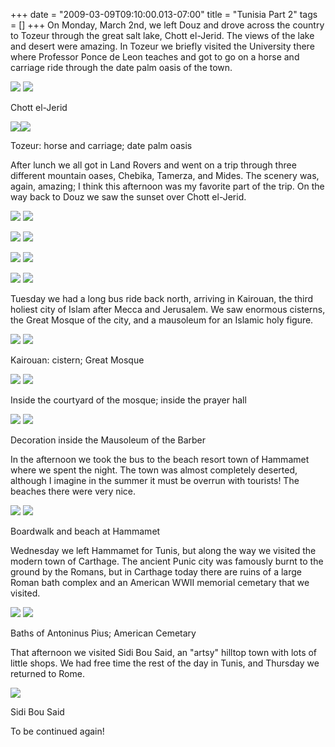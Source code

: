 +++
date = "2009-03-09T09:10:00.013-07:00"
title = "Tunisia Part 2"
tags = []
+++
On Monday, March 2nd, we left Douz and drove across the country to Tozeur through the great salt lake, Chott el-Jerid.  The views of the lake and desert were amazing.  In Tozeur we briefly visited the University there where Professor Ponce de Leon teaches and got to go on a horse and carriage ride through the date palm oasis of the town.

<img src="http://1.bp.blogspot.com/_BPRHjFkCSTM/SbVET-Vi4pI/AAAAAAAAFXA/8oIgHZEpsCw/s1600/IMG_1679.JPG"/> <img src="http://2.bp.blogspot.com/_BPRHjFkCSTM/SbVEUGdOXKI/AAAAAAAAFXI/_9h9nvEtqN0/s1600/IMG_1681.JPG"/>

Chott el-Jerid

<img src="http://2.bp.blogspot.com/_BPRHjFkCSTM/SbVEUXX5S0I/AAAAAAAAFXQ/IUhiEtunHnE/s1600/IMG_1701.JPG"/><img src="http://1.bp.blogspot.com/_BPRHjFkCSTM/SbVEU5m6WjI/AAAAAAAAFXY/HxxXztqYE_Y/s1600/IMG_1702.JPG"/>

Tozeur: horse and carriage; date palm oasis

After lunch we all got in Land Rovers and went on a trip through three different mountain oases, Chebika, Tamerza, and Mides.  The scenery was, again, amazing; I think this afternoon was my favorite part of the trip.  On the way back to Douz we saw the sunset over Chott el-Jerid.

<img src="http://1.bp.blogspot.com/_BPRHjFkCSTM/SbVGvTeMDUI/AAAAAAAAFZo/z8I9i0OXLmI/s1600/IMG_5710.JPG"/> <img src="http://2.bp.blogspot.com/_BPRHjFkCSTM/SbVHPOA-u8I/AAAAAAAAFaA/Fs2i9AqbUmI/s1600/IMG_5722.JPG"/>

<img src="http://2.bp.blogspot.com/_BPRHjFkCSTM/SbVGwMuSR-I/AAAAAAAAFZ4/r3xbaCraJCs/s1600/IMG_5717.JPG"/> <img src="http://1.bp.blogspot.com/_BPRHjFkCSTM/SbVGvh5XmAI/AAAAAAAAFZw/UvRddOlf0Ds/s1600/IMG_5713.JPG"/>

<img src="http://2.bp.blogspot.com/_BPRHjFkCSTM/SbVHQND6lkI/AAAAAAAAFaQ/6Q86e_Nf6n0/s1600/IMG_5736.JPG"/> <img src="http://1.bp.blogspot.com/_BPRHjFkCSTM/SbVHPqa3hlI/AAAAAAAAFaI/D6h3R7m2Eg0/s1600/IMG_5723.JPG"/>

<img src="http://2.bp.blogspot.com/_BPRHjFkCSTM/SbVHQ143yeI/AAAAAAAAFag/nHah0skkhWI/s1600/IMG_5740.JPG"/> <img src="http://1.bp.blogspot.com/_BPRHjFkCSTM/SbVNt4bazEI/AAAAAAAAFaw/TB_4CrwJLvo/s1600/IMG_5781.JPG"/>

Tuesday we had a long bus ride back north, arriving in Kairouan, the third holiest city of Islam after Mecca and Jerusalem.  We saw enormous cisterns, the Great Mosque of the city, and a mausoleum for an Islamic holy figure.

<img src="http://3.bp.blogspot.com/_BPRHjFkCSTM/SbVEVC5TSxI/AAAAAAAAFXg/jRFCZw1gwJU/s1600/IMG_1720.JPG"/> <img src="http://3.bp.blogspot.com/_BPRHjFkCSTM/SbVE0YxmsyI/AAAAAAAAFXw/Y8aohj8a4y4/s1600/IMG_1735.JPG"/>

Kairouan: cistern; Great Mosque

<img src="http://2.bp.blogspot.com/_BPRHjFkCSTM/SbVE0GeeVnI/AAAAAAAAFXo/6zFOu4evqtU/s1600/IMG_1734.JPG"/> <img src="http://3.bp.blogspot.com/_BPRHjFkCSTM/SbVE05YUeII/AAAAAAAAFX4/Nb6OiHWIaiA/s1600/IMG_1749.JPG"/>

Inside the courtyard of the mosque; inside the prayer hall

<img src="http://2.bp.blogspot.com/_BPRHjFkCSTM/SbVF8qAwz7I/AAAAAAAAFY4/2-Rxut7iGfQ/s1600/IMG_1789.JPG"/> <img src="http://2.bp.blogspot.com/_BPRHjFkCSTM/SbVF8f75S9I/AAAAAAAAFYw/3GY2yucpA0E/s1600/IMG_1788.JPG"/>

Decoration inside the Mausoleum of the Barber

In the afternoon we took the bus to the beach resort town of Hammamet where we spent the night.  The town was almost completely deserted, although I imagine in the summer it must be overrun with tourists!  The beaches there were very nice.

<img src="http://4.bp.blogspot.com/_BPRHjFkCSTM/SbVF9JscaRI/AAAAAAAAFZI/maefjz9tJpA/s1600/IMG_1823.JPG"/> <img src="http://1.bp.blogspot.com/_BPRHjFkCSTM/SbVF88nyrAI/AAAAAAAAFZA/LRkOGKOwf28/s1600/IMG_1814.JPG"/>

Boardwalk and beach at Hammamet

Wednesday we left Hammamet for Tunis, but along the way we visited the modern town of Carthage.  The ancient Punic city was famously burnt to the ground by the Romans, but in Carthage today there are ruins of a large Roman bath complex and an American WWII memorial cemetary that we visited.

<img src="http://1.bp.blogspot.com/_BPRHjFkCSTM/SbVF9qpr9OI/AAAAAAAAFZQ/eiTLV9huxEM/s1600/IMG_1843.JPG"/> <img src="http://2.bp.blogspot.com/_BPRHjFkCSTM/SbVGuncsU1I/AAAAAAAAFZY/Vo1vb9IfmSA/s1600/IMG_1899.JPG"/>

Baths of Antoninus Pius; American Cemetary

That afternoon we visited Sidi Bou Said, an "artsy" hilltop town with lots of little shops.  We had free time the rest of the day in Tunis, and Thursday we returned to Rome.

<img src="http://2.bp.blogspot.com/_BPRHjFkCSTM/SbVGu4hXQlI/AAAAAAAAFZg/Kc1dk3phm4c/s1600/IMG_1910.JPG"/>

Sidi Bou Said

To be continued again!
